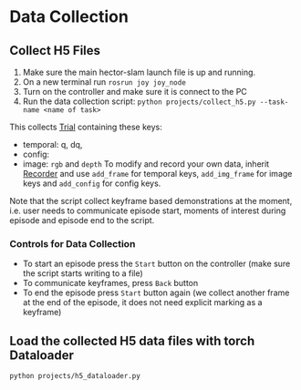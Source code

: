 # Data Collection

## Collect H5 Files

1. Make sure the main hector-slam launch file is up and running.
1. On a new terminal run `rosrun joy joy_node`
1. Turn on the controller and make sure it is connect to the PC
1. Run the data collection script: `python projects/collect_h5.py --task-name <name of task>`

This collects [Trial](src/home_robot/home_robot/utils/data_tools/loader.py) containing these keys:
- temporal:  q, dq, 
- config: 
- image: `rgb` and `depth`
To modify and record your own data, inherit [Recorder](src/home_robot_hw/home_robot_hw/ros/recorder.py) and use `add_frame` for temporal keys, `add_img_frame` for image keys and `add_config` for config keys. 

Note that the script collect keyframe based demonstrations at the moment, i.e. user needs to communicate episode start, moments of interest during episode and episode end to the script.

### Controls for Data Collection

- To start an episode press the `Start` button on the controller (make sure the script starts writing to a file)
- To communicate keyframes, press `Back` button
- To end the episode press `Start` button again (we collect another frame at the end of the episode, it does not need explicit marking as a keyframe)

## Load the collected H5 data files with torch Dataloader
`python projects/h5_dataloader.py`
